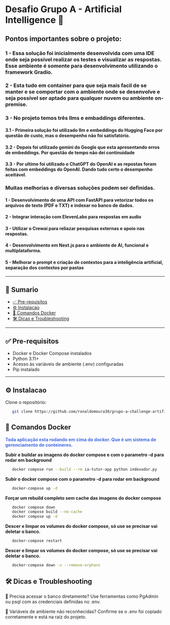 # Desafio Grupo A - Artificial Intelligence 🚀

## <b> Pontos importantes sobre o projeto: </b> 

### 1 - Essa solução foi inicialmente desenvolvida com uma IDE onde seja possível realizar os testes e visualizar as respostas. Esse ambiente é somente para desenvolvimento utilizando o framework Gradio. 

### 2 - Esta tudo em container para que seja mais facil de se manter e se comportar com o ambiente onde se desenvolve e seja possível ser aptado para qualquer nuvem ou ambiente on-premise. 

### 3 - No projeto temos três llms e embaddings diferentes. 
#### 3.1 - Primeira solução foi utilizado llm e embeddings do Hugging Face por questão de custo, mas o desempenho não foi satisfatório.
#### 3.2 - Depois foi utilizado gemini do Google que esta apresentando erros de embeddings. Por questão de tempo não dei continuidade
#### 3.3 - Por ultimo foi utilizado o ChatGPT do OpenAI e as repostas foram feitas com embeddings do OpenAI. Dando tudo certo o desempenho aceitável.

### <b> Muitas melhorias e diversas soluções podem ser definidas. </b> </br>
#### 1 - Desenvolvimento de uma API com FastAPI para vetorizar todos os arquivos de texto (PDF e TXT) e indexar no banco de dados.</br>
#### 2 - Integrar interação com ElevenLabs para respostas em audio</br>
#### 3 - Utilizar o Crewai para reliazar pesquisas externas e apoio nas respostas. </br>
#### 4 - Desenvolvimento em Next.js para o ambiente de AI, funcional e multiplataforma. </br>
#### 5 - Melhorar o prompt e criação de contextos para a inteligência artificial, separação dos contextos por pastas</br>
---

## 🧭 Sumario

- [✅ Pre-requisitos](#pre-requisitos)
- [⚙️ Instalacao](#instalacao)
- [🐳 Comandos Docker](#comandos-docker)
- [🛠️ Dicas e Troubleshooting](#dicas-e-troubleshooting)

---

## ✅ Pre-requisitos
- Docker e Docker Compose instalados
- Python 3.11+
- Acesso às variáveis de ambiente (.env) configuradas
- Pip instalado

---

## ⚙️ Instalacao

Clone o repositório:

```bash
   git clone https://github.com/ronaldomoura30/grupo-a-challenge-artificial-intelligence
```

## 🐳 Comandos Docker
<p style="color:royalblue"> <b>
    Toda aplicação esta rodando em cima do docker. Que é um sistema de gerenciamento de conteineres.
</b> </p>

<b> Subir e buildar as imagens do docker compose e com o parametro -d para rodar em background </b>

```bash
   docker compose run --build --rm ia-tutor-app python indexador.py
```

<b> Subir o docker compose com o parametro -d para rodar em background </b>

```bash
   docker-compose up -d
```

<b> Forçar um rebuild completo sem cache das imagens do docker compose </b>

```bash
   docker compose down
   docker compose build --no-cache
   docker compose up -d
```

<b> Descer e limpar os volumes do docker compose, só use se precisar vai deletar o banco. </b>

```bash
   docker-compose restart
```

<b> Descer e limpar os volumes do docker compose, só use se precisar vai deletar o banco. </b>

```bash
   docker-compose down -v --remove-orphans
```

## 🛠️ Dicas e Troubleshooting
🐘 Precisa acessar o banco diretamente?
Use ferramentas como PgAdmin ou psql com as credenciais definidas no .env.

🔐 Variáveis de ambiente não reconhecidas?
Confirme se o .env foi copiado corretamente e está na raiz do projeto.
